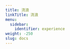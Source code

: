 ```yaml
---
title: 流浪
linkTitle: 流浪
menu:
  sidebar:
    identifier: experience
weight: -250
slug: docs
---
```

